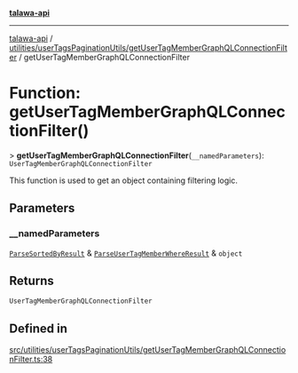 [**talawa-api**](../../../../README.md)

***

[talawa-api](../../../../modules.md) / [utilities/userTagsPaginationUtils/getUserTagMemberGraphQLConnectionFilter](../README.md) / getUserTagMemberGraphQLConnectionFilter

# Function: getUserTagMemberGraphQLConnectionFilter()

\> **getUserTagMemberGraphQLConnectionFilter**(`__namedParameters`): `UserTagMemberGraphQLConnectionFilter`

This function is used to get an object containing filtering logic.

## Parameters

### \_\_namedParameters

[`ParseSortedByResult`](../../parseUserTagSortedBy/type-aliases/ParseSortedByResult.md) & [`ParseUserTagMemberWhereResult`](../../parseUserTagMemberWhere/type-aliases/ParseUserTagMemberWhereResult.md) & `object`

## Returns

`UserTagMemberGraphQLConnectionFilter`

## Defined in

[src/utilities/userTagsPaginationUtils/getUserTagMemberGraphQLConnectionFilter.ts:38](https://github.com/PalisadoesFoundation/talawa-api/blob/832d310bae30bd8cb45fb1b44f62dd776dccc52f/src/utilities/userTagsPaginationUtils/getUserTagMemberGraphQLConnectionFilter.ts#L38)
